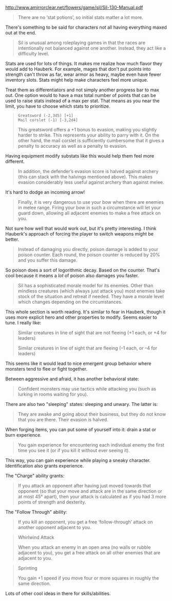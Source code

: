 http://www.amirrorclear.net/flowers/game/sil/Sil-130-Manual.pdf

> There are no ‘stat potions’, so initial stats matter a lot more.

There's something to be said for characters not all having everything maxed out
at the end.

> Sil is unusual among roleplaying games in that the races are intentionally not
> balanced against one another. Instead, they act like a difficulty level.

Stats are used for lots of things. It makes me realize how much flavor they
would add to Hauberk. For example, mages that don't put points into strength
can't throw as far, wear armor as heavy, maybe even have fewer inventory slots.
Stats might help make characters feel more unique.

Treat them as differentiators and not simply another progress bar to max out.
One option would to have a max total number of points that can be used to raise
stats instead of a max per stat. That means as you near the limit, you have to
choose which stats to prioritize.

>     Greatsword (-2,3d5) [+1]
>     Mail corslet (-1) [-3,2d4]
>
> This greatsword offers a +1 bonus to evasion, making you slightly harder to
> strike. This represents your ability to parry with it. On the other hand, the
> mail corslet is sufficiently cumbersome that it gives a penalty to accuracy as
> well as a penalty to evasion.

Having equipment modify substats like this would help them feel more different.

> In addition, the defender’s evasion score is halved against archery (this can
> stack with the halvings mentioned above). This makes evasion considerably less
> useful against archery than against melee.

It's hard to dodge an incoming arrow!

> Finally, it is very dangerous to use your bow when there are enemies in melee
> range. Firing your bow in such a circumstance will let your guard down,
> allowing all adjacent enemies to make a free attack on you.

Not sure how well that would work out, but it's pretty interesting. I think
Hauberk's approach of forcing the player to switch weapons might be better.

> Instead of damaging you directly, poison damage is added to your poison
> counter. Each round, the poison counter is reduced by 20% and you suffer this
> damage.

So poison does a sort of logorithmic decay. Based on the counter. That's cool
because it means a *lot* of poison also damages you faster.

> Sil has a sophisticated morale model for its enemies. Other than mindless
> creatures (which always just attack you) most enemies take stock of the
> situation and retreat if needed. They have a morale level which changes
> depending on the circumstances.

This whole section is worth reading. It's similar to fear in Hauberk, though
it uses more explicit hero and other properties to modify. Seems easier to tune.
I really like:

> Similar creatures in line of sight that are not fleeing (+1 each, or +4 for
> leaders)
>
> Similar creatures in line of sight that are fleeing (–1 each, or –4 for
> leaders)

This seems like it would lead to nice emergent group behavior where monsters
tend to flee or fight together.

Between aggressive and afraid, it has another behavioral state:

> Confident monsters may use tactics while attacking you (such as lurking in
> rooms waiting for you).

There are also two "sleeping" states: sleeping and unwary. The latter is:

> They are awake and going about their business, but they do not know that you
> are there. Their evasion is halved.

When forging items, you can put some of yourself into it: drain a stat or burn
experience.

> You gain experience for encountering each individual enemy the first time you
> see it (or if you kill it without ever seeing it).

This way, you can gain experience while playing a sneaky character.
Identification also grants experience.

The "Charge" ability grants:

> If you attack an opponent after having just moved towards that opponent (so
> that your move and attack are in the same direction or at most 45° apart),
> then your attack is calculated as if you had 3 more points of strength and
> dexterity.

The "Follow Through" ability:

> If you kill an opponent, you get a free ‘follow-through’ attack on another
> opponent adjacent to you.

> Whirlwind Attack
>
> When you attack an enemy in an open area (no walls or rubble adjacent to you),
> you get a free attack on all other enemies that are adjacent to you.

> Sprinting
>
> You gain +1 speed if you move four or more squares in roughly the same
> direction.

Lots of other cool ideas in there for skills/abilities.
